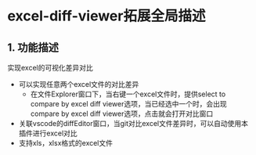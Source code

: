 # excel-diff-viewer拓展全局描述

## 1. 功能描述
实现excel的可视化差异对比
- 可以实现任意两个excel文件的对比差异
    - 在文件Explorer窗口下，当右键一个excel文件时，提供select to compare by excel diff viewer选项，当已经选中一个时，会出现compare by excel diff viewer选项，点击就会打开对比窗口
- 关联vscode的diffEditor窗口，当git对比excel文件差异时，可以自动使用本插件进行excel对比
- 支持xls，xlsx格式的excel文件